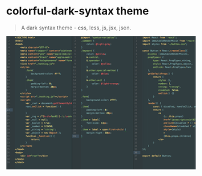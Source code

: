# colorful-dark-syntax theme

> A dark syntax theme - css, less, js, jsx, json.

![screenshot](https://raw.githubusercontent.com/Keyves/colorful-dark-syntax/master/screenshot.png)

